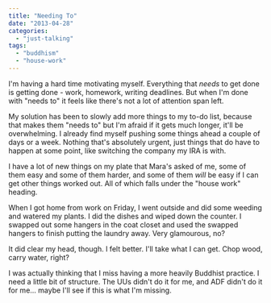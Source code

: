 ```yaml
---
title: "Needing To"
date: "2013-04-28"
categories: 
  - "just-talking"
tags: 
  - "buddhism"
  - "house-work"
---
```


I'm having a hard time motivating myself. Everything that _needs_ to get done is getting done - work, homework, writing deadlines. But when I'm done with "needs to" it feels like there's not a lot of attention span left.

My solution has been to slowly add more things to my to-do list, because that makes them "needs to" but I'm afraid if it gets much longer, it'll be overwhelming. I already find myself pushing some things ahead a couple of days or a week. Nothing that's absolutely urgent, just things that do have to happen at some point, like switching the company my IRA is with.

I have a lot of new things on my plate that Mara's asked of me, some of them easy and some of them harder, and some of them _will_ be easy if I can get other things worked out. All of which falls under the "house work" heading.

When I got home from work on Friday, I went outside and did some weeding and watered my plants. I did the dishes and wiped down the counter. I swapped out some hangers in the coat closet and used the swapped hangers to finish putting the laundry away. Very glamourous, no?

It did clear my head, though. I felt better. I'll take what I can get. Chop wood, carry water, right?

I was actually thinking that I miss having a more heavily Buddhist practice. I need a little bit of structure. The UUs didn't do it for me, and ADF didn't do it for me... maybe I'll see if this is what I'm missing.

